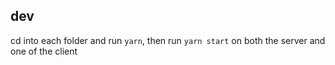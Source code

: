 ## dev

cd into each folder and run `yarn`, then run `yarn start` on both the server and one of the client
